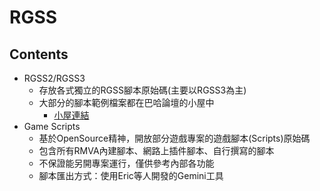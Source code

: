 RGSS
=====

## Contents
- RGSS2/RGSS3
  - 存放各式獨立的RGSS腳本原始碼(主要以RGSS3為主)
  - 大部分的腳本範例檔案都在巴哈論壇的小屋中
    - [小屋連結](https://url.fit/ZXyl4)
- Game Scripts
  - 基於OpenSource精神，開放部分遊戲專案的遊戲腳本(Scripts)原始碼
  - 包含所有RMVA內建腳本、網路上插件腳本、自行撰寫的腳本
  - 不保證能另開專案運行，僅供參考內部各功能
  - 腳本匯出方式：使用Eric等人開發的Gemini工具
